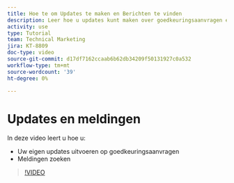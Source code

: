 ```yaml
---
title: Hoe te om Updates te maken en Berichten te vinden
description: Leer hoe u updates kunt maken over goedkeuringsaanvragen en hoe u uw meldingen kunt vinden.
activity: use
type: Tutorial
team: Technical Marketing
jira: KT-8809
doc-type: video
source-git-commit: d17df7162ccaab6b62db34209f50131927c0a532
workflow-type: tm+mt
source-wordcount: '39'
ht-degree: 0%

---
```


# Updates en meldingen

In deze video leert u hoe u:

* Uw eigen updates uitvoeren op goedkeuringsaanvragen
* Meldingen zoeken

>[!VIDEO](https://video.tv.adobe.com/v/335109/?quality=12&learn=on&enablevpops)

<!---
learn more URLS
Tag others on updates
Update work
--->

